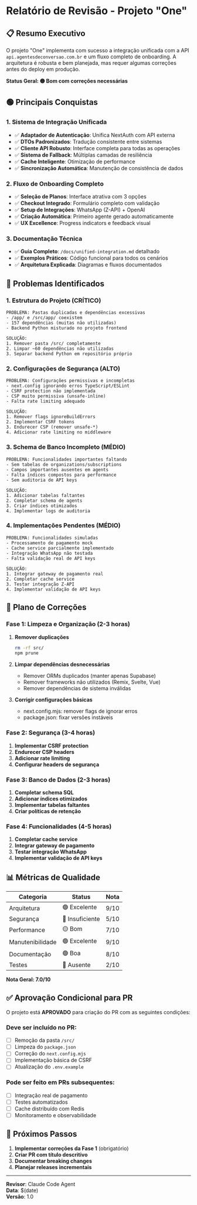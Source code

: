 # Relatório de Revisão - Projeto "One"

## 📋 Resumo Executivo

O projeto "One" implementa com sucesso a integração unificada com a API `api.agentesdeconversao.com.br` e um fluxo completo de onboarding. A arquitetura é robusta e bem planejada, mas requer algumas correções antes do deploy em produção.

**Status Geral: 🟡 Bom com correções necessárias**

## 🟢 Principais Conquistas

### 1. Sistema de Integração Unificada
- ✅ **Adaptador de Autenticação**: Unifica NextAuth com API externa
- ✅ **DTOs Padronizados**: Tradução consistente entre sistemas  
- ✅ **Cliente API Robusto**: Interface completa para todas as operações
- ✅ **Sistema de Fallback**: Múltiplas camadas de resiliência
- ✅ **Cache Inteligente**: Otimização de performance
- ✅ **Sincronização Automática**: Manutenção de consistência de dados

### 2. Fluxo de Onboarding Completo
- ✅ **Seleção de Planos**: Interface atrativa com 3 opções
- ✅ **Checkout Integrado**: Formulário completo com validação
- ✅ **Setup de Integrações**: WhatsApp (Z-API) + OpenAI
- ✅ **Criação Automática**: Primeiro agente gerado automaticamente
- ✅ **UX Excellence**: Progress indicators e feedback visual

### 3. Documentação Técnica
- ✅ **Guia Completo**: `/docs/unified-integration.md` detalhado
- ✅ **Exemplos Práticos**: Código funcional para todos os cenários
- ✅ **Arquitetura Explicada**: Diagramas e fluxos documentados

## 🔴 Problemas Identificados

### 1. Estrutura do Projeto (CRÍTICO)
```
PROBLEMA: Pastas duplicadas e dependências excessivas
- /app/ e /src/app/ coexistem
- 157 dependências (muitas não utilizadas)
- Backend Python misturado no projeto frontend

SOLUÇÃO:
1. Remover pasta /src/ completamente
2. Limpar ~60 dependências não utilizadas
3. Separar backend Python em repositório próprio
```

### 2. Configurações de Segurança (ALTO)
```
PROBLEMA: Configurações permissivas e incompletas
- next.config ignorando erros TypeScript/ESLint  
- CSRF protection não implementada
- CSP muito permissiva (unsafe-inline)
- Falta rate limiting adequado

SOLUÇÃO:
1. Remover flags ignoreBuildErrors
2. Implementar CSRF tokens
3. Endurecer CSP (remover unsafe-*)
4. Adicionar rate limiting no middleware
```

### 3. Schema de Banco Incompleto (MÉDIO)
```
PROBLEMA: Funcionalidades importantes faltando
- Sem tabelas de organizations/subscriptions
- Campos importantes ausentes em agents
- Falta índices compostos para performance
- Sem auditoria de API keys

SOLUÇÃO:
1. Adicionar tabelas faltantes
2. Completar schema de agents
3. Criar índices otimizados
4. Implementar logs de auditoria
```

### 4. Implementações Pendentes (MÉDIO)
```
PROBLEMA: Funcionalidades simuladas
- Processamento de pagamento mock
- Cache service parcialmente implementado
- Integração WhatsApp não testada
- Falta validação real de API keys

SOLUÇÃO:
1. Integrar gateway de pagamento real
2. Completar cache service
3. Testar integração Z-API
4. Implementar validação de API keys
```

## 🚀 Plano de Correções

### Fase 1: Limpeza e Organização (2-3 horas)
1. **Remover duplicações**
   ```bash
   rm -rf src/
   npm prune
   ```

2. **Limpar dependências desnecessárias**
   - Remover ORMs duplicados (manter apenas Supabase)
   - Remover frameworks não utilizados (Remix, Svelte, Vue)
   - Remover dependências de sistema inválidas

3. **Corrigir configurações básicas**
   - next.config.mjs: remover flags de ignorar erros
   - package.json: fixar versões instáveis

### Fase 2: Segurança (3-4 horas)
1. **Implementar CSRF protection**
2. **Endurecer CSP headers**
3. **Adicionar rate limiting**
4. **Configurar headers de segurança**

### Fase 3: Banco de Dados (2-3 horas)
1. **Completar schema SQL**
2. **Adicionar índices otimizados**
3. **Implementar tabelas faltantes**
4. **Criar políticas de retenção**

### Fase 4: Funcionalidades (4-5 horas)
1. **Completar cache service**
2. **Integrar gateway de pagamento**
3. **Testar integração WhatsApp**
4. **Implementar validação de API keys**

## 📊 Métricas de Qualidade

| Categoria | Status | Nota |
|-----------|--------|------|
| Arquitetura | 🟢 Excelente | 9/10 |
| Segurança | 🔴 Insuficiente | 5/10 |
| Performance | 🟡 Bom | 7/10 |
| Manutenibilidade | 🟢 Excelente | 9/10 |
| Documentação | 🟢 Boa | 8/10 |
| Testes | 🔴 Ausente | 2/10 |

**Nota Geral: 7.0/10**

## ✅ Aprovação Condicional para PR

O projeto está **APROVADO** para criação do PR com as seguintes condições:

### Deve ser incluído no PR:
- [ ] Remoção da pasta `/src/`
- [ ] Limpeza do `package.json`
- [ ] Correção do `next.config.mjs`
- [ ] Implementação básica de CSRF
- [ ] Atualização do `.env.example`

### Pode ser feito em PRs subsequentes:
- [ ] Integração real de pagamento
- [ ] Testes automatizados
- [ ] Cache distribuído com Redis
- [ ] Monitoramento e observabilidade

## 🎯 Próximos Passos

1. **Implementar correções da Fase 1** (obrigatório)
2. **Criar PR com título descritivo**
3. **Documentar breaking changes**
4. **Planejar releases incrementais**

---

**Revisor**: Claude Code Agent  
**Data**: $(date)  
**Versão**: 1.0